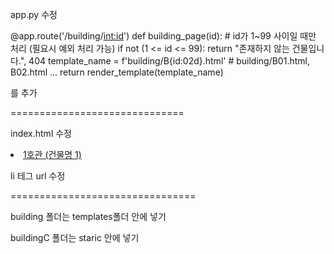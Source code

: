 app.py 수정

@app.route('/building/<int:id>')
def building_page(id):
    # id가 1~99 사이일 때만 처리 (필요시 예외 처리 가능)
    if not (1 <= id <= 99):
        return "존재하지 않는 건물입니다.", 404
    template_name = f'building/B{id:02d}.html'  # building/B01.html, B02.html ...
    return render_template(template_name)

를 추가

==============================

index.html 수정

<li><a href="{{ url_for('building_page', id=1) }}">1호관 (건물명 1)</a></li>

li 테그 url 수정

================================

building 폴더는 templates폴더 안에 넣기

buildingC 폴더는 staric 안에 넣기

